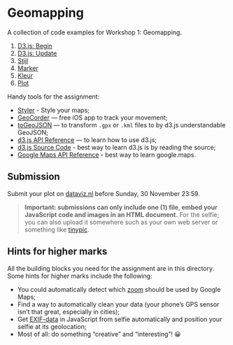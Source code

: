 # Geomapping

A collection of code examples for Workshop 1: Geomapping.

1. [D3.js: Begin](d3-simpel.html)
2. [D3.js: Update](d3-update.html)
3. [Stijl](stijl.html)
4. [Marker](marker.html)
5. [Kleur](kleur.html)
6. [Plot](plot.html)

Handy tools for the assignment:

- [Styler](http://gmaps-samples-v3.googlecode.com/svn/trunk/styledmaps/wizard/index.html) - Style your maps;
- [GeoCorder](https://www.cocoanetics.com/apps/geocorder/) — free iOS app to track your movement;
- [toGeoJSON](http://mapbox.github.io/togeojson/) — to transform `.gpx` or `.kml` files to by d3.js understandable GeoJSON;
- [d3.js API Reference](https://github.com/mbostock/d3/wiki/API-Reference) — to learn how to use d3.js;
- [d3.js Source Code](https://github.com/mbostock/d3/tree/master/src) - best way to learn d3.js is by reading the source;
- [Google Maps API Reference](https://developers.google.com/maps/documentation/javascript/reference) - best way to learn google.maps.

## Submission

Submit your plot on [dataviz.nl](http://dataviz.nl) before Sunday, 30 November 23:59.

> **Important: submissions can only include one (1) file, embed your JavaScript code and images in an HTML document.**
> For the selfie; you can also upload it somewhere such as your own web server or something like [tinypic](http://tinypic.com).

## Hints for higher marks

All the building blocks you need for the assignment are in this directory. Some hints for higher marks include the following:

- You could automatically detect which [zoom](plot.js#L697) should be used by Google Maps;
- Find a way to automatically clean your data (your phone’s GPS sensor isn’t that great, especially in cities);
- Get [EXIF-data](http://en.wikipedia.org/wiki/Exchangeable_image_file_format) in JavaScript from selfie automatically and position your selfie at its geolocation;
- Most of all: do something “creative” and “interesting”! :grinning:

